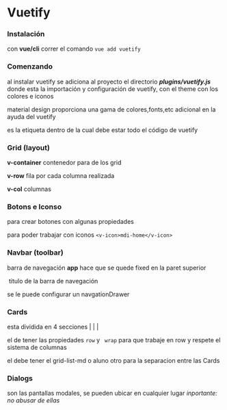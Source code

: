 # Vuetify

### Instalación

con **vue/cli**  correr el comando `vue add vuetify` 

### Comenzando

al instalar vuetify se adiciona al proyecto el directorio ***plugins/vuetify.js*** donde esta la importación y configuración de vuetify, con el theme con los colores e iconos

material design proporciona una gama de colores,fonts,etc adicional en la ayuda del vuetify

**<v-app>** es la etiqueta dentro de la cual debe estar todo el código de vuetify

### Grid (layout)

**v-container** contenedor para de los grid

 **v-row** fila por cada columna realizada

 **v-col** columnas

### Botons e Iconso

<v-btn> para crear botones con algunas propiedades

<v-icon> para poder trabajar con iconos `<v-icon>mdi-home</v-icon>` 

### Navbar (toolbar)

<v-toolbar> barra de navegación **app** hace que se quede fixed en la paret superior

​	<v-toolbar-tible> titulo de la barra de navegación 

se le puede configurar un navgationDrawer

### Cards

esta dividida en 4 secciones  <v-img> | <v-card-title> | <v-card-text> | <v-card-actions>

el <v-layout> de tener las propiedades `row` y ` wrap` para que trabaje en row y respete el sistema de columnas

el <v-container> debe tener el grid-list-md o aluno otro para la separacion entre las Cards

### Dialogs

son las pantallas modales, se pueden ubicar en cualquier lugar <v-dialog> *inportante: no abusar de ellas* 